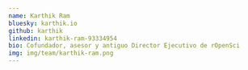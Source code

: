 ```yaml
---
name: Karthik Ram
bluesky: karthik.io
github: karthik
linkedin: karthik-ram-93334954
bio: Cofundador, asesor y antiguo Director Ejecutivo de rOpenSci
img: img/team/karthik-ram.png
---
```

